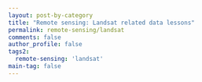 ```yaml
---
layout: post-by-category
title: "Remote sensing: Landsat related data lessons"
permalink: remote-sensing/landsat
comments: false
author_profile: false
tags2:
  remote-sensing: 'landsat'
main-tag: false
---
```

